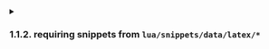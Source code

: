 <details> <summary>

### 1.1.2. requiring snippets from `lua/snippets/data/latex/*`
</summary>
<details> <summary>

    `lua/snippets/tex.lua`
</summary>

```lua
local ls = require("luasnip")

ls.add_snippets(
  "tex",
  require("snippets.data.latex.mysnippets")
)
```
</details> <details> <summary> `lua/snippets/data/latex/mysnippets.lua` </summary>

```lua
local ls = require("luasnip")

local s = ls.snippet -- build snippets
local t = ls.text_node -- insert text
local i = ls.insert_node -- user input
local c = ls.choice_node -- multiple options

local extras = require("luasnip.extras")
-- local rep = extras.rep -- repeat for multiple cursors
local ne = extras.nonempty
local fmt = require("luasnip.extras.fmt").fmta -- formatting with [[]] and delimiters=<>

return
  --
  s(
    {
      desc = "my desc",
      trig = "\\my-trig",
    },
    fmt(
      [[
      a^2 + b^2 = c^2
    ]], {})
  )
```
</details> <details> <summary> photo </summary>

Test
`ls.log.open()`
Error
</details>
</details>
